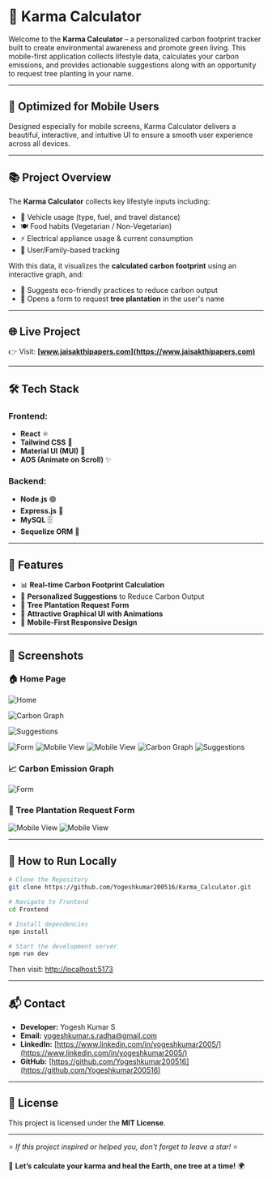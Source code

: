 
# 🌿 Karma Calculator

Welcome to the **Karma Calculator** – a personalized carbon footprint tracker built to create environmental awareness and promote green living. This mobile-first application collects lifestyle data, calculates your carbon emissions, and provides actionable suggestions along with an opportunity to request tree planting in your name.

---

## 📱 Optimized for Mobile Users

Designed especially for mobile screens, Karma Calculator delivers a beautiful, interactive, and intuitive UI to ensure a smooth user experience across all devices.

---

## 📚 Project Overview

The **Karma Calculator** collects key lifestyle inputs including:

- 🚗 Vehicle usage (type, fuel, and travel distance)
- 🍽️ Food habits (Vegetarian / Non-Vegetarian)
- ⚡ Electrical appliance usage & current consumption
- 🧍 User/Family-based tracking

With this data, it visualizes the **calculated carbon footprint** using an interactive graph, and:

- 🧠 Suggests eco-friendly practices to reduce carbon output
- 🌳 Opens a form to request **tree plantation** in the user's name

---

## 🌐 Live Project

👉 Visit: **[www.jaisakthipapers.com](https://www.jaisakthipapers.com)**

---

## 🛠️ Tech Stack

### Frontend:
- **React** ⚛️
- **Tailwind CSS** 💨
- **Material UI (MUI)** 🎨
- **AOS (Animate on Scroll)** ✨

### Backend:
- **Node.js** 🟢
- **Express.js** 🚀
- **MySQL** 🗄️
- **Sequelize ORM** 🔗

---

## 🌟 Features

- 📊 **Real-time Carbon Footprint Calculation**
- 🌱 **Personalized Suggestions** to Reduce Carbon Output
- 🧾 **Tree Plantation Request Form**
- 🎯 **Attractive Graphical UI with Animations**
- 📱 **Mobile-First Responsive Design**

---

## 📸 Screenshots

### 🏠 Home Page
![Home](./Frontend/src/assets/images/GIT1.png)

![Carbon Graph](./Frontend/src/assets/images/GIT2.png)

![Suggestions](./Frontend/src/assets/images/GIT3.png)

![Form](./Frontend/src/assets/images/GIT4.png)
![Mobile View](./Frontend/src/assets/images/GIT5.png)
![Mobile View](./Frontend/src/assets/images/GIT6.png)
![Carbon Graph](./Frontend/src/assets/images/GIT7.png)
![Suggestions](./Frontend/src/assets/images/GIT8.png)

### 📈 Carbon Emission Graph
![Form](./Frontend/src/assets/images/GIT9.png)

### 📝 Tree Plantation Request Form
![Mobile View](./Frontend/src/assets/images/GIT10.png)
![Mobile View](./Frontend/src/assets/images/GIT11.png)

---

## 🚦 How to Run Locally

```bash
# Clone the Repository
git clone https://github.com/Yogeshkumar200516/Karma_Calculator.git

# Navigate to Frontend
cd Frontend

# Install dependencies
npm install

# Start the development server
npm run dev
```

Then visit: [http://localhost:5173](http://localhost:5173)

---

## 📬 Contact

- **Developer:** Yogesh Kumar S  
- **Email:** yogeshkumar.s.radha@gmail.com  
- **LinkedIn:** [https://www.linkedin.com/in/yogeshkumar2005/](https://www.linkedin.com/in/yogeshkumar2005/)  
- **GitHub:** [https://github.com/Yogeshkumar200516](https://github.com/Yogeshkumar200516)

---

## 📜 License

This project is licensed under the **MIT License**.

---

⭐ *If this project inspired or helped you, don't forget to leave a star!* ⭐

🚀 **Let’s calculate your karma and heal the Earth, one tree at a time!** 🌍

